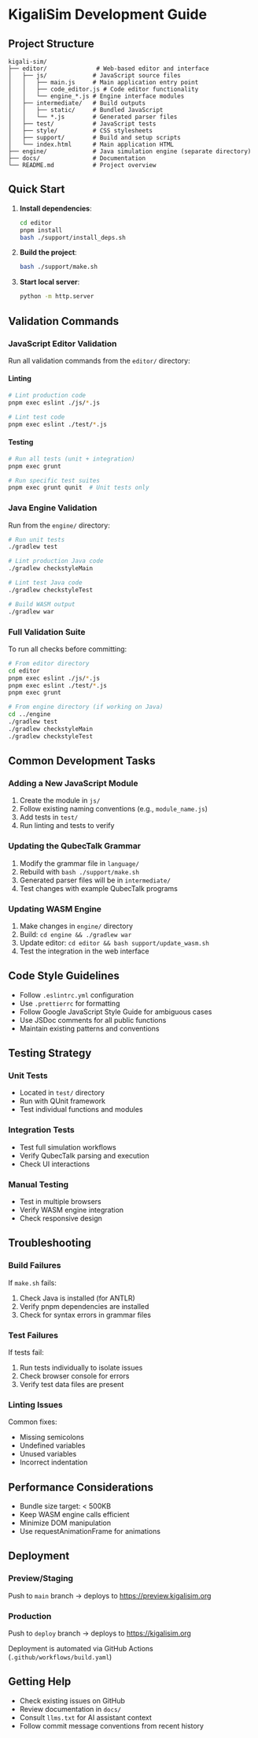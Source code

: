 # KigaliSim Development Guide

## Project Structure

```
kigali-sim/
├── editor/              # Web-based editor and interface
│   ├── js/             # JavaScript source files
│   │   ├── main.js     # Main application entry point
│   │   ├── code_editor.js # Code editor functionality
│   │   └── engine_*.js # Engine interface modules
│   ├── intermediate/   # Build outputs
│   │   ├── static/     # Bundled JavaScript
│   │   └── *.js        # Generated parser files
│   ├── test/           # JavaScript tests
│   ├── style/          # CSS stylesheets
│   ├── support/        # Build and setup scripts
│   └── index.html      # Main application HTML
├── engine/             # Java simulation engine (separate directory)
├── docs/               # Documentation
└── README.md           # Project overview
```

## Quick Start

1. **Install dependencies**:
   ```bash
   cd editor
   pnpm install
   bash ./support/install_deps.sh
   ```

2. **Build the project**:
   ```bash
   bash ./support/make.sh
   ```

3. **Start local server**:
   ```bash
   python -m http.server
   ```

## Validation Commands

### JavaScript Editor Validation

Run all validation commands from the `editor/` directory:

#### Linting
```bash
# Lint production code
pnpm exec eslint ./js/*.js

# Lint test code
pnpm exec eslint ./test/*.js
```

#### Testing
```bash
# Run all tests (unit + integration)
pnpm exec grunt

# Run specific test suites
pnpm exec grunt qunit  # Unit tests only
```

### Java Engine Validation

Run from the `engine/` directory:

```bash
# Run unit tests
./gradlew test

# Lint production Java code
./gradlew checkstyleMain

# Lint test Java code
./gradlew checkstyleTest

# Build WASM output
./gradlew war
```

### Full Validation Suite

To run all checks before committing:

```bash
# From editor directory
cd editor
pnpm exec eslint ./js/*.js
pnpm exec eslint ./test/*.js
pnpm exec grunt

# From engine directory (if working on Java)
cd ../engine
./gradlew test
./gradlew checkstyleMain
./gradlew checkstyleTest
```

## Common Development Tasks

### Adding a New JavaScript Module

1. Create the module in `js/`
2. Follow existing naming conventions (e.g., `module_name.js`)
3. Add tests in `test/`
4. Run linting and tests to verify

### Updating the QubecTalk Grammar

1. Modify the grammar file in `language/`
2. Rebuild with `bash ./support/make.sh`
3. Generated parser files will be in `intermediate/`
4. Test changes with example QubecTalk programs

### Updating WASM Engine

1. Make changes in `engine/` directory
2. Build: `cd engine && ./gradlew war`
3. Update editor: `cd editor && bash support/update_wasm.sh`
4. Test the integration in the web interface

## Code Style Guidelines

- Follow `.eslintrc.yml` configuration
- Use `.prettierrc` for formatting
- Follow Google JavaScript Style Guide for ambiguous cases
- Use JSDoc comments for all public functions
- Maintain existing patterns and conventions

## Testing Strategy

### Unit Tests
- Located in `test/` directory
- Run with QUnit framework
- Test individual functions and modules

### Integration Tests
- Test full simulation workflows
- Verify QubecTalk parsing and execution
- Check UI interactions

### Manual Testing
- Test in multiple browsers
- Verify WASM engine integration
- Check responsive design

## Troubleshooting

### Build Failures

If `make.sh` fails:
1. Check Java is installed (for ANTLR)
2. Verify pnpm dependencies are installed
3. Check for syntax errors in grammar files

### Test Failures

If tests fail:
1. Run tests individually to isolate issues
2. Check browser console for errors
3. Verify test data files are present

### Linting Issues

Common fixes:
- Missing semicolons
- Undefined variables
- Unused variables
- Incorrect indentation

## Performance Considerations

- Bundle size target: < 500KB
- Keep WASM engine calls efficient
- Minimize DOM manipulation
- Use requestAnimationFrame for animations

## Deployment

### Preview/Staging
Push to `main` branch → deploys to https://preview.kigalisim.org

### Production
Push to `deploy` branch → deploys to https://kigalisim.org

Deployment is automated via GitHub Actions (`.github/workflows/build.yaml`)

## Getting Help

- Check existing issues on GitHub
- Review documentation in `docs/`
- Consult `llms.txt` for AI assistant context
- Follow commit message conventions from recent history